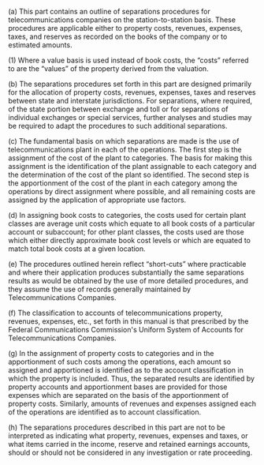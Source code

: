 (a) This part contains an outline of separations procedures for telecommunications companies on the station-to-station basis. These procedures are applicable either to property costs, revenues, expenses, taxes, and reserves as recorded on the books of the company or to estimated amounts.

(1) Where a value basis is used instead of book costs, the “costs” referred to are the “values” of the property derived from the valuation.

(b) The separations procedures set forth in this part are designed primarily for the allocation of property costs, revenues, expenses, taxes and reserves between state and interstate jurisdictions. For separations, where required, of the state portion between exchange and toll or for separations of individual exchanges or special services, further analyses and studies may be required to adapt the procedures to such additional separations.
              

(c) The fundamental basis on which separations are made is the use of telecommunications plant in each of the operations. The first step is the assignment of the cost of the plant to categories. The basis for making this assignment is the identification of the plant assignable to each category and the determination of the cost of the plant so identified. The second step is the apportionment of the cost of the plant in each category among the operations by direct assignment where possible, and all remaining costs are assigned by the application of appropriate use factors.

(d) In assigning book costs to categories, the costs used for certain plant classes are average unit costs which equate to all book costs of a particular account or subaccount; for other plant classes, the costs used are those which either directly approximate book cost levels or which are equated to match total book costs at a given location.

(e) The procedures outlined herein reflect “short-cuts” where practicable and where their application produces substantially the same separations results as would be obtained by the use of more detailed procedures, and they assume the use of records generally maintained by Telecommunications Companies.

(f) The classification to accounts of telecommunications property, revenues, expenses, etc., set forth in this manual is that prescribed by the Federal Communications Commission's Uniform System of Accounts for Telecommunications Companies.

(g) In the assignment of property costs to categories and in the apportionment of such costs among the operations, each amount so assigned and apportioned is identified as to the account classification in which the property is included. Thus, the separated results are identified by property accounts and apportionment bases are provided for those expenses which are separated on the basis of the apportionment of property costs. Similarly, amounts of revenues and expenses assigned each of the operations are identified as to account classification.

(h) The separations procedures described in this part are not to be interpreted as indicating what property, revenues, expenses and taxes, or what items carried in the income, reserve and retained earnings accounts, should or should not be considered in any investigation or rate proceeding.

